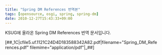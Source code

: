 ```yaml
---
title: "Spring DM References 번역본"
tags: [opensource, osgi, spring, spring-dm]
date: 2010-12-27T15:43:33+09:00
---
```


KSUG에 올라온 Spring DM References 번역 문서입니다.

[##\_1C|cfile5.uf.1121C24D4D183588342A82.pdf|filename="Spring\_DM\_References.pdf" filemime="application/pdf"|\_##]

